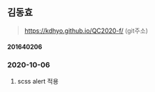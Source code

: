 ## 김동효

> https://kdhyo.github.io/QC2020-f/ (git주소)

#### 201640206

### 2020-10-06

1. scss alert 적용
